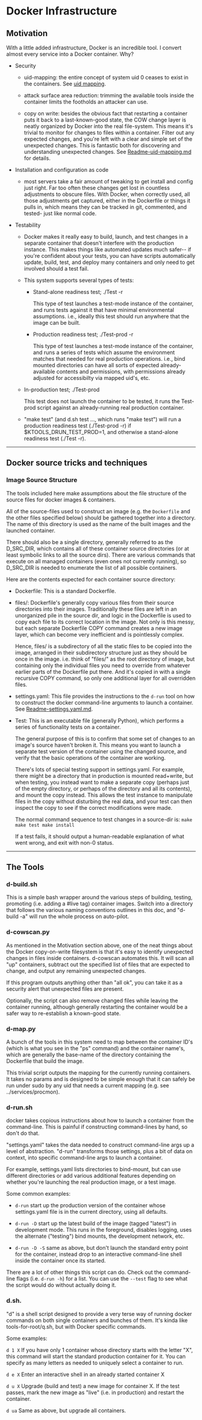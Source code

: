 # Docker Infrastructure

## Motivation

With a little added infrastructure, Docker is an incredible tool.
I convert almost every service into a Docker container.  Why?

- Security

  - uid-mapping: the entire concept of system uid 0 ceases to exist
    in the containers.  See [uid mapping](Readme-uid-mapping.md).

  - attack surface area reduction: trimming the available tools inside
    the container limits the footholds an attacker can use.

  - copy on write: besides the obvious fact that restarting a container
    puts it back to a last-known-good state, the COW change layer is
    neatly organized by Docker into the real file-system.  This means
    it's trivial to monitor for changes to files within a container.
    Filter out any expected changes, and you're left with a clear and
    simple set of the unexpected changes.  This is fantastic both for
    discovering and understanding unexpected changes.  See
    [Readme-uid-mapping.md](Readme-uid-mapping.md) for details.

- Installation and configuration as code

  - most servers take a fair amount of tweaking to get install and
    config just right.  Far too often these changes get lost in
    countless adjustments to obscure files.  With Docker, when correctly
    used, all those adjustments get captured, either in the Dockerfile
    or things it pulls in, which means they can be tracked in git,
    commented, and tested- just like normal code.

- Testability

  - Docker makes it really easy to build, launch, and test changes in a
    separate container that doesn't interfere with the production
    instance.  This makes things like automated updates much safer-- if
    you're confident about your tests, you can have scripts
    automatically update, build, test, and deploy many containers and
    only need to get involved should a test fail.

  - This system supports several types of tests:

    - Stand-alone readiness test;  ./Test -r

      This type of test launches a test-mode instance of the container,
      and runs tests against it that have minimal environmental assumptions.
      i.e., ideally this test should run anywhere that the image can be built.

    - Production readiness test;   ./Test-prod -r

      This type of test launches a test-mode instance of the container, and
      runs a series of tests which assume the environment matches that needed
      for real production operations.  i.e., bind mounted directories can have
      all sorts of expected already-available contents and permissions, with
      permissions already adjusted for accessibilty via mapped uid's, etc.

   - In-production test;           ./Test-prod

     This test does not launch the container to be tested, it runs the
     Test-prod script against an already-running real production container.

  - "make test" (and d.sh test ..., which runs "make test") will run a
    production readiness test (./Test-prod -r) if $KTOOLS_DRUN_TEST_PROD=1,
    and otherwise a stand-alone readiness test (./Test -r).


- - -

## Docker source tricks and techniques

### Image Source Structure

The tools included here make assumptions about the file structure of the
source files for docker images & containers.

All of the source-files used to construct an image (e.g. the `Dockerfile`
and the other files specified below) should be gathered together into a
directory.  The name of this directory is used as the name of the built
images and the launched container.

There should also be a single directory, generally referred to as the
D_SRC_DIR, which contains all of these container source directories (or at
least symbolic links to all the source dirs).  There are various commands
that execute on all managed containers (even ones not currently running),
so D_SRC_DIR is needed to enumerate the list of all possible containers.

Here are the contents expected for each container source directory:

- Dockerfile: This is a standard Dockerfile.

- files/: Dockerfile's generally copy various files from their source
  directories into their images.  Traditionally these files are left in
  an unorganized pile in the source dir, and logic in the Dockerfile is
  used to copy each file to its correct location in the image.  Not only
  is this messy, but each separate Dockerfile COPY command creates a new
  image layer, which can become very inefficient and is pointlessly
  complex.

  Hence, files/ is a subdirectory of all the static files to be copied
  into the image, arranged in their subdirectory structure just as they
  should be once in the image.  i.e. think of "files/" as the root
  directory of image, but containing only the individual files you need
  to override from whatever earlier parts of the Dockerfile put there.
  And it's copied in with a single recursive COPY command, so only one
  additional layer for all overridden files.

- settings.yaml: This file provides the instructions to the `d-run` tool
  on how to construct the docker command-line arguments to launch a
  container.  See [Readme-settings.yaml.md](Readme-settings.yaml.md).

- Test: This is an executable file (generally Python), which performs a
  series of functionality tests on a container.

  The general purpose of this is to confirm that some set of changes to
  an image's source haven't broken it.  This means you want to launch a
  separate test version of the container using the changed source, and
  verify that the basic operations of the container are working.

  There's lots of special testing support in settings.yaml.  For example,
  there might be a directory that in production is mounted read+write,
  but when testing, you instead want to make a separate copy (perhaps
  just of the empty directory, or perhaps of the directory and all its
  contents), and mount the copy instead.  This allows the test instance
  to manipulate files in the copy without disturbing the real data, and
  your test can then inspect the copy to see if the correct modifications
  were made.

  The normal command sequence to test changes in a source-dir is:
    `make
     make test
     make install`

  If a test fails, it should output a human-readable explanation of what
  went wrong, and exit with non-0 status.

- - -

## The Tools


### d-build.sh

This is a simple bash wrapper around the various steps of building, testing,
promoting (i.e. adding a #live tag) container images.  Switch into a directory
that follows the various naming conventions outlines in this doc, and "d-build
-a" will run the whole process on auto-pilot.


### d-cowscan.py

As mentioned in the Motivation section above, one of the neat things about
the Docker copy-on-write filesystem is that it's easy to identify
unexpected changes in files inside containers.  d-cowscan automates this.
It will scan all "up" containers, subtract out the specified list of files
that are expected to change, and output any remaining unexpected changes.

If this program outputs anything other than "all ok", you can take it as a
security alert that unexpected files are present.

Optionally, the script can also remove changed files while leaving the
container running, although generally restarting the container would be a
safer way to re-establish a known-good state.


### d-map.py

A bunch of the tools in this system need to map between the container ID's
(which is what you see in the "ps" command) and the container name's, which
are generally the base-name of the directory containing the Dockerfile that
build the image.

This trivial script outputs the mapping for the currently running containers.
It takes no params and is designed to be simple enough that it can safely be
run under sudo by any uid that needs a current mapping (e.g. see
../services/procmon).


### d-run.sh

docker takes copious instructions about how to launch a container from the
command-line.  This is painful if constructing command-lines by hand, so
don't do that.

"settings.yaml" takes the data needed to construct command-line args up a
level of abstraction.  "d-run" transforms those settings, plus a bit of
data on context, into specific command-line args to launch a container.

For example, settings.yaml lists directories to bind-mount, but can use
different directories or add various additional features depending on
whether you're launching the real production image, or a test image.

Some common examples:

- `d-run`
  start up the production version of the container whose settings.yaml file
  is in the current directory, using all defaults.

- `d-run -D`
  start up the latest build of the image (tagged "latest") in development
  mode.  This runs in the foreground, disables logging, uses the alternate
  ("testing") bind mounts, the development network, etc.

- `d-run -D -S`
  same as above, but don't launch the standard entry point for the container,
  instead drop to an interactive command-line shell inside the container once
  its started.

There are a lot of other things this script can do.  Check out the
command-line flags (i.e. `d-run -h`) for a list.  You can use the `--test`
flag to see what the script would do without actually doing it.


### d.sh.

"d" is a shell script designed to provide a very terse way of running docker
commands on both single containers and bunches of them.  It's kinda like
tools-for-root/q.sh, but with Docker specific commands.

Some examples:

`d 1 X`
If you have only 1 container whose directory starts with the letter "X",
this command will start the standard production container for it.  You can
specify as many letters as needed to uniquely select a container to run.

`d e X`
Enter an interactive shell in an already started container X

`d u X`
Upgrade (build and test) a new image for container X.  If the test passes,
mark the new image as "live" (i.e. in production) and restart the
container.

`d ua`
Same as above, but upgrade all containers.
